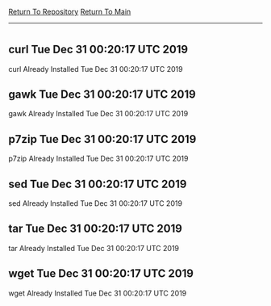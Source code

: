 [Return To Repository](https://github.com/deathbybandaid/piholeparser/)
[Return To Main](https://github.com/deathbybandaid/piholeparser/blob/master/RecentRunLogs/Mainlog.md)
____________________________________
# 
## curl Tue Dec 31 00:20:17 UTC 2019
curl Already Installed Tue Dec 31 00:20:17 UTC 2019
## gawk Tue Dec 31 00:20:17 UTC 2019
gawk Already Installed Tue Dec 31 00:20:17 UTC 2019
## p7zip Tue Dec 31 00:20:17 UTC 2019
p7zip Already Installed Tue Dec 31 00:20:17 UTC 2019
## sed Tue Dec 31 00:20:17 UTC 2019
sed Already Installed Tue Dec 31 00:20:17 UTC 2019
## tar Tue Dec 31 00:20:17 UTC 2019
tar Already Installed Tue Dec 31 00:20:17 UTC 2019
## wget Tue Dec 31 00:20:17 UTC 2019
wget Already Installed Tue Dec 31 00:20:17 UTC 2019
